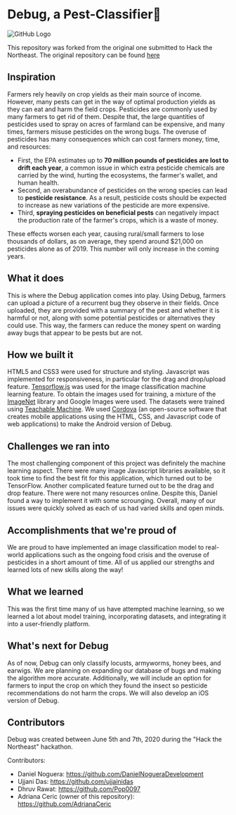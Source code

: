 # Debug, a Pest-Classifier🐞
![GitHub Logo](img/DebugLogo.png)

This repository was forked from the original one submitted to Hack the Northeast. The original repository can be found [here](https://github.com/AdrianaCeric/Debug)

## Inspiration
Farmers rely heavily on crop yields as their main source of income. However, many pests can get in the way of optimal production yields as they can eat and harm the field crops. Pesticides are commonly used by many farmers to get rid of them. Despite that, the large quantities of pesticides used to spray on acres of farmland can be expensive, and many times, farmers misuse pesticides on the wrong bugs. The overuse of pesticides has many consequences which can cost farmers money, time, and resources:

- First, the EPA estimates up to **70 million pounds of pesticides are lost to drift each year**, a common issue in which extra pesticide chemicals are carried by the wind, hurting the ecosystems, the farmer's wallet, and human health.
- Second, an overabundance of pesticides on the wrong species can lead to **pesticide resistance**. As a result, pesticide costs should be expected to increase as new variations of the pesticide are more expensive. 
- Third, **spraying pesticides on beneficial pests** can negatively impact the production rate of the farmer's crops, which is a waste of money. 

These effects worsen each year, causing rural/small farmers to lose thousands of dollars, as on average, they spend around $21,000 on pesticides alone as of 2019. This number will only increase in the coming years. 

## What it does
This is where the Debug application comes into play. Using Debug, farmers can upload a picture of a recurrent bug they observe in their fields. Once uploaded, they are provided with a summary of the pest and whether it is harmful or not, along with some potential pesticides or alternatives they could use. This way, the farmers can reduce the money spent on warding away bugs that appear to be pests but are not. 

## How we built it
HTML5 and CSS3 were used for structure and styling. Javascript was implemented for responsiveness, in particular for the drag and drop/upload feature. [Tensorflow.js](https://www.tensorflow.org/js) was used for the image classification machine learning feature. To obtain the images used for training, a mixture of the [ImageNet](http://www.image-net.org/index) library and Google Images were used. The datasets were trained using [Teachable Machine](https://teachablemachine.withgoogle.com/). We used [Cordova](https://cordova.apache.org) (an open-source software that creates mobile applications using the HTML, CSS, and Javascript code of web applications) to make the Android version of Debug. 

## Challenges we ran into
The most challenging component of this project was definitely the machine learning aspect. There were many image Javascript libraries available, so it took time to find the best fit for this application, which turned out to be TensorFlow. Another complicated feature turned out to be the drag and drop feature. There were not many resources online. Despite this, Daniel found a way to implement it with some scrounging. Overall, many of our issues were quickly solved as each of us had varied skills and open minds. 

## Accomplishments that we're proud of
We are proud to have implemented an image classification model to real-world applications such as the ongoing food crisis and the overuse of pesticides in a short amount of time. All of us applied our strengths and learned lots of new skills along the way!

## What we learned
This was the first time many of us have attempted machine learning, so we learned a lot about model training, incorporating datasets, and integrating it into a user-friendly platform. 

## What's next for Debug
As of now, Debug can only classify locusts, armyworms, honey bees, and earwigs. We are planning on expanding our database of bugs and making the algorithm more accurate. 
Additionally, we will include an option for farmers to input the crop on which they found the insect so pesticide recommendations do not harm the crops.
We will also develop an iOS version of Debug. 
 

## Contributors
Debug was created between June 5th and 7th, 2020 during the "Hack the Northeast" hackathon. 

Contributors: 
- Daniel Noguera: https://github.com/DanielNogueraDevelopment
- Ujjani Das: https://github.com/ujjainidas
- Dhruv Rawat: https://github.com/Pop0097
- Adriana Ceric (owner of this repository): https://github.com/AdrianaCeric
